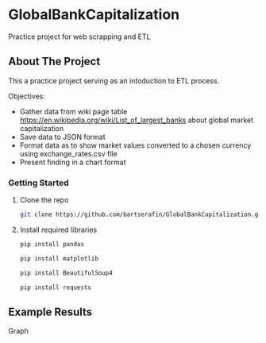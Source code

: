 # GlobalBankCapitalization
Practice project for web scrapping and ETL


## About The Project
This a practice project serving as an intoduction to ETL process. 


Objectives:
* Gather data from wiki page table https://en.wikipedia.org/wiki/List_of_largest_banks about global market capitalization
* Save data to JSON format
* Format data as to show market values converted to a chosen currency using exchange_rates.csv file
* Present finding in a chart format



### Getting Started

1. Clone the repo
   ```sh
   git clone https://github.com/bartserafin/GlobalBankCapitalization.git
   ```
2. Install required libraries
   ```sh
   pip install pandas
   ```
   ```sh
   pip install matplotlib
   ```
   
   ```sh
   pip install BeautifulSoup4
   ```
   ```sh
   pip install requests
   ```


## Example Results
Graph
